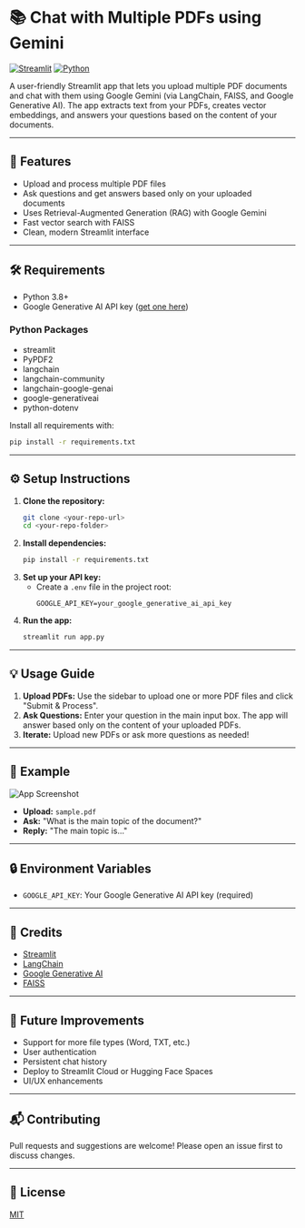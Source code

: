 # 📚 Chat with Multiple PDFs using Gemini

[![Streamlit](https://img.shields.io/badge/Streamlit-Enabled-brightgreen)](https://streamlit.io/) [![Python](https://img.shields.io/badge/Python-3.8%2B-blue)](https://www.python.org/)

A user-friendly Streamlit app that lets you upload multiple PDF documents and chat with them using Google Gemini (via LangChain, FAISS, and Google Generative AI). The app extracts text from your PDFs, creates vector embeddings, and answers your questions based on the content of your documents.

---

## 🚀 Features
- Upload and process multiple PDF files
- Ask questions and get answers based only on your uploaded documents
- Uses Retrieval-Augmented Generation (RAG) with Google Gemini
- Fast vector search with FAISS
- Clean, modern Streamlit interface

---

## 🛠️ Requirements
- Python 3.8+
- Google Generative AI API key ([get one here](https://makersuite.google.com/app/apikey))

### Python Packages
- streamlit
- PyPDF2
- langchain
- langchain-community
- langchain-google-genai
- google-generativeai
- python-dotenv

Install all requirements with:
```bash
pip install -r requirements.txt
```

---

## ⚙️ Setup Instructions
1. **Clone the repository:**
   ```bash
   git clone <your-repo-url>
   cd <your-repo-folder>
   ```
2. **Install dependencies:**
   ```bash
   pip install -r requirements.txt
   ```
3. **Set up your API key:**
   - Create a `.env` file in the project root:
     ```env
     GOOGLE_API_KEY=your_google_generative_ai_api_key
     ```
4. **Run the app:**
   ```bash
   streamlit run app.py
   ```

---

## 💡 Usage Guide
1. **Upload PDFs:** Use the sidebar to upload one or more PDF files and click "Submit & Process".
2. **Ask Questions:** Enter your question in the main input box. The app will answer based only on the content of your uploaded PDFs.
3. **Iterate:** Upload new PDFs or ask more questions as needed!

---

## 📝 Example
![App Screenshot](https://i.postimg.cc/XYZ/your-image.jpg)


- **Upload:** `sample.pdf`
- **Ask:** "What is the main topic of the document?"
- **Reply:** "The main topic is..."

---

## 🔒 Environment Variables
- `GOOGLE_API_KEY`: Your Google Generative AI API key (required)

---

## 🙏 Credits
- [Streamlit](https://streamlit.io/)
- [LangChain](https://python.langchain.com/)
- [Google Generative AI](https://ai.google.dev/)
- [FAISS](https://github.com/facebookresearch/faiss)

---

## 🚧 Future Improvements
- Support for more file types (Word, TXT, etc.)
- User authentication
- Persistent chat history
- Deploy to Streamlit Cloud or Hugging Face Spaces
- UI/UX enhancements

---

## 📬 Contributing
Pull requests and suggestions are welcome! Please open an issue first to discuss changes.

---

## 📄 License
[MIT](LICENSE) 
